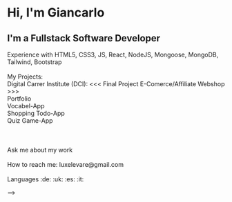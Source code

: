 <h1>Hi, I'm Giancarlo </h1>

<h2>I'm a Fullstack Software Developer</h2 
<br>
Experience with HTML5, CSS3, JS, React, NodeJS, Mongoose, MongoDB, Tailwind, Bootstrap<br>
<br>
My Projects:
<br>Digital Carrer Institute (DCI): <<< Final Project E-Comerce/Affiliate Webshop >>>
<br>Portfolio
<br>Vocabel-App
<br>Shopping Todo-App
<br>Quiz Game-App
<br>
<br>
 <br>

<br>
Ask me about my work<br>
 <br>
How to reach me: luxelevare@gmail.com<br>
 <br>
Languages :de: :uk: :es: :it:


-->
